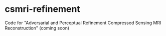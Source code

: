 # csmri-refinement
Code for "Adversarial and Perceptual Refinement Compressed Sensing MRI Reconstruction" (coming soon)
